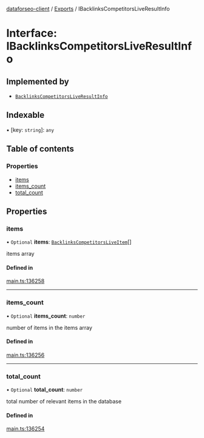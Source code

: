 [dataforseo-client](../README.md) / [Exports](../modules.md) / IBacklinksCompetitorsLiveResultInfo

# Interface: IBacklinksCompetitorsLiveResultInfo

## Implemented by

- [`BacklinksCompetitorsLiveResultInfo`](../classes/BacklinksCompetitorsLiveResultInfo.md)

## Indexable

▪ [key: `string`]: `any`

## Table of contents

### Properties

- [items](IBacklinksCompetitorsLiveResultInfo.md#items)
- [items\_count](IBacklinksCompetitorsLiveResultInfo.md#items_count)
- [total\_count](IBacklinksCompetitorsLiveResultInfo.md#total_count)

## Properties

### items

• `Optional` **items**: [`BacklinksCompetitorsLiveItem`](../classes/BacklinksCompetitorsLiveItem.md)[]

items array

#### Defined in

[main.ts:136258](https://github.com/dataforseo/TypeScriptClient/blob/7ca1aa4/main.ts#L136258)

___

### items\_count

• `Optional` **items\_count**: `number`

number of items in the items array

#### Defined in

[main.ts:136256](https://github.com/dataforseo/TypeScriptClient/blob/7ca1aa4/main.ts#L136256)

___

### total\_count

• `Optional` **total\_count**: `number`

total number of relevant items in the database

#### Defined in

[main.ts:136254](https://github.com/dataforseo/TypeScriptClient/blob/7ca1aa4/main.ts#L136254)
